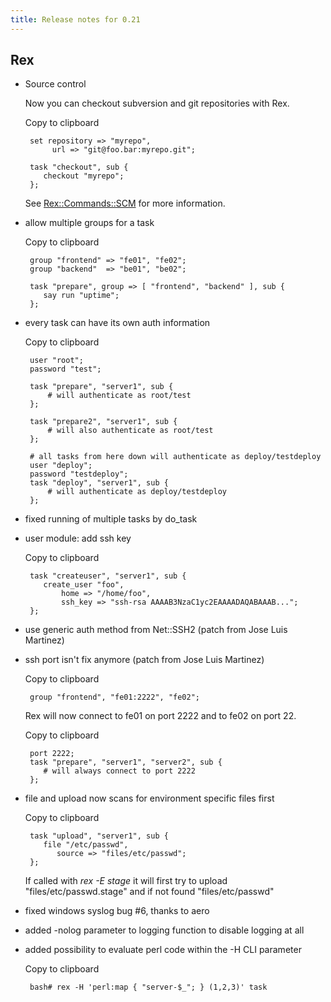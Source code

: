 ```yaml
---
title: Release notes for 0.21
---
```


## Rex

-   Source control

    Now you can checkout subversion and git repositories with Rex.

    Copy to clipboard

         set repository => "myrepo",
              url => "git@foo.bar:myrepo.git";
            
         task "checkout", sub {
            checkout "myrepo";
         };

    See [Rex::Commands::SCM](/api/Rex/Commands/SCM.pm.html) for more information.

-   allow multiple groups for a task

    Copy to clipboard

         group "frontend" => "fe01", "fe02";
         group "backend"  => "be01", "be02";
            
         task "prepare", group => [ "frontend", "backend" ], sub {
            say run "uptime";
         };

-   every task can have its own auth information

    Copy to clipboard

         user "root";
         password "test";
            
         task "prepare", "server1", sub {
             # will authenticate as root/test
         };
           
         task "prepare2", "server1", sub {
             # will also authenticate as root/test
         };
           
         # all tasks from here down will authenticate as deploy/testdeploy
         user "deploy";
         password "testdeploy";
         task "deploy", "server1", sub {
             # will authenticate as deploy/testdeploy
         };

-   fixed running of multiple tasks by do\_task

-   user module: add ssh key

    Copy to clipboard

         task "createuser", "server1", sub {
            create_user "foo",
                home => "/home/foo",
                ssh_key => "ssh-rsa AAAAB3NzaC1yc2EAAAADAQABAAAB...";
         };

-   use generic auth method from Net::SSH2 (patch from Jose Luis Martinez)

-   ssh port isn't fix anymore (patch from Jose Luis Martinez)

    Copy to clipboard

         group "frontend", "fe01:2222", "fe02";

    Rex will now connect to fe01 on port 2222 and to fe02 on port 22.

    Copy to clipboard

         port 2222;
         task "prepare", "server1", "server2", sub {
            # will always connect to port 2222
         };

-   file and upload now scans for environment specific files first

    Copy to clipboard

         task "upload", "server1", sub {
            file "/etc/passwd",
               source => "files/etc/passwd";
         };

    If called with *rex -E stage* it will first try to upload "files/etc/passwd.stage" and if not found "files/etc/passwd"

-   fixed windows syslog bug \#6, thanks to aero

-   added -nolog parameter to logging function to disable logging at all

-   added possibility to evaluate perl code within the -H CLI parameter

    Copy to clipboard

         bash# rex -H 'perl:map { "server-$_"; } (1,2,3)' task


